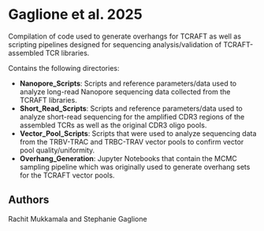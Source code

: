 # Gaglione et al. 2025

Compilation of code used to generate overhangs for TCRAFT as well as scripting pipelines designed for sequencing analysis/validation of TCRAFT-assembled TCR libraries.

Contains the following directories:
- **Nanopore_Scripts**: Scripts and reference parameters/data used to analyze long-read Nanopore sequencing data collected from the TCRAFT libraries.
- **Short_Read_Scripts**: Scripts and reference parameters/data used to analyze short-read sequencing for the amplified CDR3 regions of the assembled TCRs as well as the original CDR3 oligo pools.
- **Vector_Pool_Scripts**: Scripts that were used to analyze sequencing data from the TRBV-TRAC and TRBC-TRAV vector pools to confirm vector pool quality/uniformity.
- **Overhang_Generation**: Jupyter Notebooks that contain the MCMC sampling pipeline which was originally used to generate overhang sets for the TCRAFT vector pools.

## Authors
Rachit Mukkamala and Stephanie Gaglione